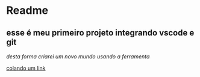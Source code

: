 # Readme 

## esse é meu primeiro projeto integrando vscode e git

*desta forma criarei um novo mundo usando a ferramenta*

[colando um link](www.google.com)
